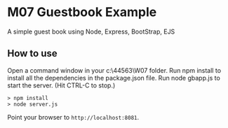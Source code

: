 # M07 Guestbook Example
A simple guest book using Node, Express, BootStrap, EJS
## How to use
Open a command window in your c:\44563\W07 folder.
Run npm install to install all the dependencies in the package.json file.
Run node gbapp.js to start the server. (Hit CTRL-C to stop.)
```
> npm install
> node server.js
```
Point your browser to `http://localhost:8081`.